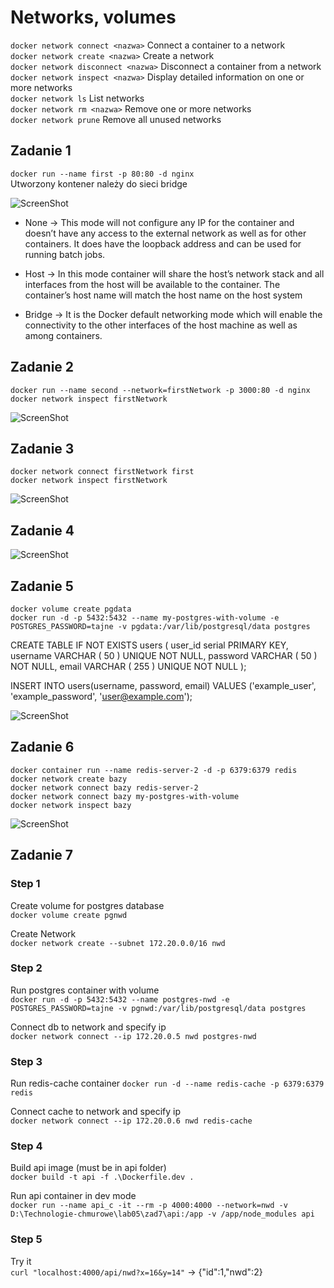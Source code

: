 #  Networks, volumes

`docker network connect <nazwa>` Connect a container to a network <br/>
`docker network create <nazwa>` Create a network <br/>
`docker network disconnect <nazwa>` Disconnect a container from a network <br/>
`docker network inspect <nazwa>` Display detailed information on one or more networks <br/>
`docker network ls` List networks <br/>
`docker network rm <nazwa>` Remove one or more networks <br/>
`docker network prune` Remove all unused networks <br/>

## Zadanie 1

`docker run --name first -p 80:80 -d nginx` <br/>
Utworzony kontener należy do sieci bridge

![ScreenShot](zad1/networks.PNG) <br/>

- None -> This mode will not configure any IP for the container and doesn’t have any access to the external network as well as for other containers. It does have the loopback address and can be used for running batch jobs.

- Host -> In this mode container will share the host’s network stack and all interfaces from the host will be available to the container. The container’s host name will match the host name on the host system

- Bridge -> It is the Docker default networking mode which will enable the connectivity to the other interfaces of the host machine as well as among containers.

## Zadanie 2

`docker run --name second --network=firstNetwork -p 3000:80 -d nginx` <br/>
`docker network inspect firstNetwork` <br/>

![ScreenShot](zad2/inspect.PNG) <br/>


## Zadanie 3

`docker network connect firstNetwork first` <br/>
`docker network inspect firstNetwork` <br/>

![ScreenShot](zad3/connect.PNG) <br/>


## Zadanie 4

![ScreenShot](zad4/remove.PNG) <br/>

## Zadanie 5

`docker volume create pgdata` <br/>
`docker run -d -p 5432:5432 --name my-postgres-with-volume -e POSTGRES_PASSWORD=tajne -v pgdata:/var/lib/postgresql/data postgres` <br/>

CREATE TABLE IF NOT EXISTS users (
	user_id serial PRIMARY KEY,
	username VARCHAR ( 50 ) UNIQUE NOT NULL,
	password VARCHAR ( 50 ) NOT NULL,
	email VARCHAR ( 255 ) UNIQUE NOT NULL
);

INSERT INTO users(username, password, email) VALUES ('example_user', 'example_password', 'user@example.com');

![ScreenShot](zad5/pg_volume.PNG) <br/>

## Zadanie 6

`docker container run --name redis-server-2 -d -p 6379:6379 redis` <br/>
`docker network create bazy` <br/>
`docker network connect bazy redis-server-2` <br/>
`docker network connect bazy my-postgres-with-volume` <br/>
`docker network inspect bazy` <br/>

![ScreenShot](zad6/bazy.PNG) <br/>

## Zadanie 7

### Step 1
Create volume for postgres database <br />
`docker volume create pgnwd` <br />

Create Network </br>
`docker network create --subnet 172.20.0.0/16 nwd` <br />

### Step 2
Run postgres container with volume <br />
`docker run -d -p 5432:5432 --name postgres-nwd -e POSTGRES_PASSWORD=tajne -v pgnwd:/var/lib/postgresql/data postgres` <br />

Connect db to network and specify ip <br />
`docker network connect --ip 172.20.0.5 nwd postgres-nwd` <br />

### Step 3
Run redis-cache container
`docker run -d --name redis-cache -p 6379:6379 redis` <br />

Connect cache to network and specify ip <br />
`docker network connect --ip 172.20.0.6 nwd redis-cache` <br />

### Step 4
Build api image (must be in api folder) <br />
`docker build -t api -f .\Dockerfile.dev .` <br/>

Run api container in dev mode <br />
`docker run --name api_c -it --rm -p 4000:4000 --network=nwd -v D:\Technologie-chmurowe\lab05\zad7\api:/app -v /app/node_modules api` <br/>

### Step 5
Try it <br />
`curl "localhost:4000/api/nwd?x=16&y=14"` -> {"id":1,"nwd":2} <br />
